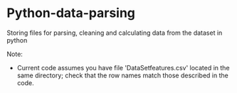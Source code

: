 # Python-data-parsing
Storing files for parsing, cleaning and calculating data from the dataset in python

Note:
- Current code assumes you have file 'DataSetfeatures.csv' located in the same directory; check that the row names match those described in the code. 
